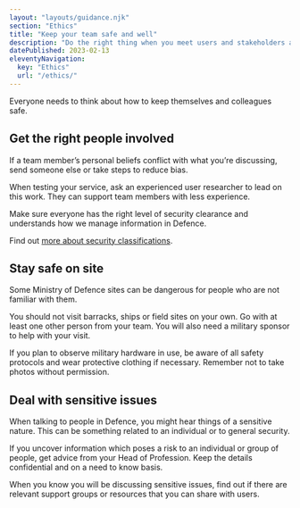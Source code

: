 ```yaml
---
layout: "layouts/guidance.njk"
section: "Ethics"
title: "Keep your team safe and well"
description: "Do the right thing when you meet users and stakeholders across Defence, and keep your team safe."
datePublished: 2023-02-13
eleventyNavigation:
  key: "Ethics"
  url: "/ethics/"
---
```


Everyone needs to think about how to keep themselves and colleagues safe. 

## Get the right people involved

If a team member’s personal beliefs conflict with what you’re discussing, send someone else or take steps to reduce bias. 

When testing your service, ask an experienced user researcher to lead on this work. They can support team members with less experience. 

Make sure everyone has the right level of security clearance and understands how we manage information in Defence. 

Find out [more about security classifications](/security-classifications/). 

## Stay safe on site

Some Ministry of Defence sites can be dangerous for people who are not familiar with them. 

You should not visit barracks, ships or field sites on your own. Go with at least one other person from your team. You will also need a military sponsor to help with your visit. 

If you plan to observe military hardware in use, be aware of all safety protocols and wear protective clothing if necessary. Remember not to take photos without permission. 

## Deal with sensitive issues 

When talking to people in Defence, you might hear things of a sensitive nature. This can be something related to an individual or to general security.  

If you uncover information which poses a risk to an individual or group of people, get advice from your Head of Profession. Keep the details confidential and on a need to know basis.

When you know you will be discussing sensitive issues, find out if there are relevant support groups or resources that you can share with users.
